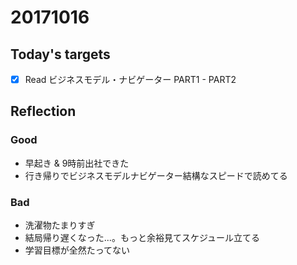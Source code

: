 # 20171016
## Today's targets
- [x] Read ビジネスモデル・ナビゲーター PART1 - PART2

## Reflection
### Good
- 早起き & 9時前出社できた
- 行き帰りでビジネスモデルナビゲーター結構なスピードで読めてる

### Bad
- 洗濯物たまりすぎ
- 結局帰り遅くなった...。もっと余裕見てスケジュール立てる
- 学習目標が全然たってない
